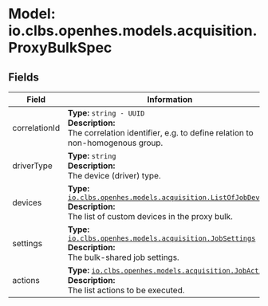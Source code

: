 # Model: io.clbs.openhes.models.acquisition.ProxyBulkSpec

## Fields

| Field | Information |
| --- | --- |
| correlationId | <b>Type:</b> `string - UUID`<br><b>Description:</b><br>The correlation identifier, e.g. to define relation to non-homogenous group. |
| driverType | <b>Type:</b> `string`<br><b>Description:</b><br>The device (driver) type. |
| devices | <b>Type:</b> [`io.clbs.openhes.models.acquisition.ListOfJobDevice`](model-io-clbs-openhes-models-acquisition-listofjobdevice.md)<br><b>Description:</b><br>The list of custom devices in the proxy bulk. |
| settings | <b>Type:</b> [`io.clbs.openhes.models.acquisition.JobSettings`](model-io-clbs-openhes-models-acquisition-jobsettings.md)<br><b>Description:</b><br>The bulk-shared job settings. |
| actions | <b>Type:</b> [`io.clbs.openhes.models.acquisition.JobAction`](model-io-clbs-openhes-models-acquisition-jobaction.md)<br><b>Description:</b><br>The list actions to be executed. |

